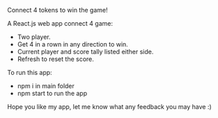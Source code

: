 Connect 4 tokens to win the game!

A React.js web app connect 4 game:

- Two player.
- Get 4 in a rown in any direction to win.
- Current player and score tally listed either side.
- Refresh to reset the score.

To run this app:

- npm i in main folder
- npm start to run the app

Hope you like my app, let me know what any feedback you may have :)
